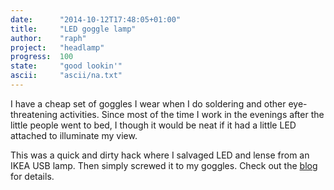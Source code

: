 ```yaml
---
date:      "2014-10-12T17:48:05+01:00"
title:     "LED goggle lamp"
author:    "raph"
project:   "headlamp"
progress:  100
state:     "good lookin'"
ascii:     "ascii/na.txt"
---
```

I have a cheap set of goggles I wear when I do soldering and other eye-threatening activities. Since most of the time I work in the evenings after the little people went to bed, I though it would be neat if it had a little LED attached to illuminate my view.

This was a quick and dirty hack where I salvaged LED and lense from an IKEA USB lamp. Then simply screwed it to my goggles. Check out the [blog](/blog/2014/10/headlamp/) for details.

